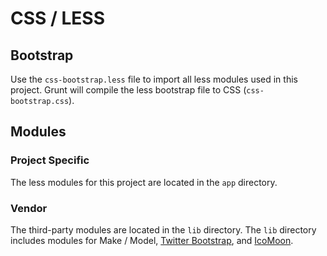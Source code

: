 # CSS / LESS

## Bootstrap

Use the `css-bootstrap.less` file to import all less modules used in this project. Grunt will compile the less bootstrap file to CSS (`css-bootstrap.css`).

## Modules

### Project Specific

The less modules for this project are located in the `app` directory.

### Vendor

The third-party modules are located in the `lib` directory. The `lib` directory includes modules for Make / Model, [Twitter Bootstrap](http://getbootstrap.com/), and [IcoMoon](http://icomoon.io/).